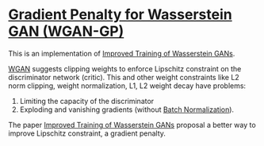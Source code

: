 # [Gradient Penalty for Wasserstein GAN (WGAN-GP)](https://nn.labml.ai/gan/wasserstein/gradient_penalty/index.html)

This is an implementation of
[Improved Training of Wasserstein GANs](https://papers.labml.ai/paper/1704.00028).

[WGAN](https://nn.labml.ai/gan/wasserstein/index.html) suggests
clipping weights to enforce Lipschitz constraint
on the discriminator network (critic).
This and other weight constraints like L2 norm clipping, weight normalization,
L1, L2 weight decay have problems:

1. Limiting the capacity of the discriminator
2. Exploding and vanishing gradients (without [Batch Normalization](https://nn.labml.ai/normalization/batch_norm/index.html)).

The paper [Improved Training of Wasserstein GANs](https://papers.labml.ai/paper/1704.00028)
proposal a better way to improve Lipschitz constraint, a gradient penalty.
